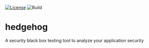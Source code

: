 [![License](https://img.shields.io/badge/license-Apache%202-4EB1BA.svg)](https://github.com/kevinramage/hedgehog/blob/main/LICENSE)
![Build](https://github.com/kevinramage/hedgehog/workflows/main/badge.svg)

# hedgehog
A security black box testing tool to analyze your application security 
